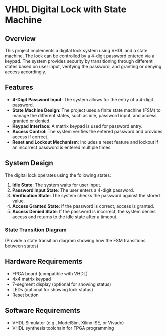 # VHDL Digital Lock with State Machine

## Overview

This project implements a digital lock system using VHDL and a state machine. The lock can be controlled by a 4-digit password entered via a keypad. The system provides security by transitioning through different states based on user input, verifying the password, and granting or denying access accordingly.

## Features
- **4-Digit Password Input**: The system allows for the entry of a 4-digit password.
- **State Machine Design**: The project uses a finite state machine (FSM) to manage the different states, such as idle, password input, and access granted or denied.
- **Keypad Interface**: A matrix keypad is used for password entry.
- **Access Control**: The system verifies the entered password and provides access if correct.
- **Reset and Lockout Mechanism**: Includes a reset feature and lockout if an incorrect password is entered multiple times.

## System Design
The digital lock operates using the following states:
1. **Idle State**: The system waits for user input.
2. **Password Input State**: The user enters a 4-digit password.
3. **Verification State**: The system checks the password against the stored value.
4. **Access Granted State**: If the password is correct, access is granted.
5. **Access Denied State**: If the password is incorrect, the system denies access and returns to the idle state after a timeout.

### State Transition Diagram
(Provide a state transition diagram showing how the FSM transitions between states)

## Hardware Requirements
- FPGA board (compatible with VHDL)
- 4x4 matrix keypad
- 7-segment display (optional for showing status)
- LEDs (optional for showing lock status)
- Reset button

## Software Requirements
- VHDL Simulator (e.g., ModelSim, Xilinx ISE, or Vivado)
- VHDL synthesis toolchain for FPGA programming
